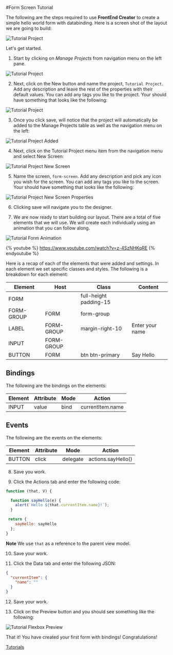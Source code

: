 #Form Screen Tutorial

The following are the steps required to use **FrontEnd Creator** to create a simple hello world form with databinding. Here is a screen shot of the layout we are going to build:

![Tutorial Project](../assets/images/tutorials/tutorial-form-designer.png)


Let's get started.

1) Start by clicking on *Manage Projects* from navigation menu on the left pane.

![Tutorial Project](../assets/images/tutorials/tutorial-manage-projects.png)

2) Next, click on the New button and name the project, `Tutorial Project`. Add any description and leave the rest of the properties with their default values. You can add any tags you like to the project. Your should have something that looks like the following:

![Tutorial Project](../assets/images/tutorials/tutorial-project.png)

3) Once you click save, will notice that the project will automatically be added to the Manage Projects table as well as the navigation menu on the left:

![Tutorial Project Added](../assets/images/tutorials/tutorial-project-added.png)

4) Next, click on the Tutorial Project menu item from the navigation menu and select New Screen:

![Tutorial Project New Screen](../assets/images/tutorials/tutorial-project-new-screen.png)

5) Name the screen, `form-screen`. Add any description and pick any icon you wish for the screen. You can add any tags you like to the screen. Your should have something that looks like the following:

![Tutorial Project New Screen Properties](../assets/images/tutorials/tutorial-form-screen-properties.png)

6) Clicking save will navigate you to the designer.

7) We are now ready to start building our layout. There are a total of five elements that we will use. We will create each individually using an animation that you can follow along.

![Tutorial Form Animation](../assets/images/tutorials/tutorial-form-screen.gif)

{% youtube %}
  https://www.youtube.com/watch?v=z-4SzNHKqRE
{% endyoutube %}

Here is a recap of each of the elements that were added and settings. In each element we set specific classes and styles. The following is a breakdown for each element:

Element | Host | Class | Content
--- | --- | --- |---
FORM |  | full-height padding-15 | 
FORM-GROUP | FORM | form-group | 
LABEL | FORM-GROUP | margin-right-10 | Enter your name
INPUT | FORM-GROUP |  | 
BUTTON | FORM | btn btn-primary | Say Hello

## Bindings
The following are the bindings on the elements:

Element | Attribute | Mode | Action
--- | --- | --- |---
INPUT | value | bind | currentItem.name

## Events
The following are the events on the elements:

Element | Attribute | Mode | Action
--- | --- | --- |---
BUTTON | click | delegate | actions.sayHello()

8) Save you work.

9) Click the Actions tab and enter the following code:

```javascript
function (that, V) {

  function sayHello(e) {
    alert(`Hello ${that.currentItem.name}!`);
  }

 return {
    sayHello: sayHello
  };
}
```

**Note** We use `that` as a reference to the parent view model.

10) Save your work.

11) Click the Data tab and enter the following JSON:

```json
{
  "currentItem": {
    "name": ""
  }
}
```

12) Save your work.

13) Click on the Preview button and you should see something like the following:

![Tutorial Flexbox Preview](../assets/images/tutorials/tutorial-form-preview.png)

That it! You have created your first form with bindings! Congratulations!

[ Tutorials ](tutorials/tutorials)

